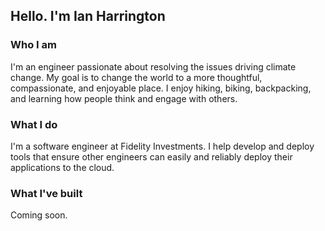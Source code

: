 ## Hello. I'm Ian Harrington

### Who I am

I'm an engineer passionate about resolving the issues driving climate change. My goal is to change the world to a more thoughtful, compassionate, and enjoyable place. I enjoy hiking, biking, backpacking, and learning how people think and engage with others.

### What I do

I'm a software engineer at Fidelity Investments. I help develop and deploy tools that ensure other engineers can easily and reliably deploy their applications to the cloud.

### What I've built

Coming soon.
